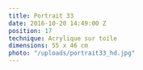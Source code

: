 ```yaml
---
title: Portrait 33
date: 2016-10-20 14:49:00 Z
position: 17
technique: Acrylique sur toile
dimensions: 55 x 46 cm
photo: "/uploads/portrait33_hd.jpg"
---
```



